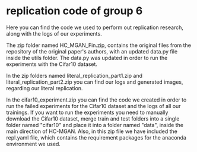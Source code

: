 # replication code of group 6
Here you can find the code we used to perform out replication research, along with the logs of our experiments.

The  zip folder named HC_MGAN_Fin.zip, contains the original files from the repository of the original paper's authors, with an updated data.py file inside the utils folder. The data.py was updated in order to run the experiments with the Cifar10 dataset.

In the zip folders named literal_replication_part1.zip and literal_replication_part2.zip you can find our logs and generated images, regarding our literal replication.

In the cifar10_experiment.zip you can find the code we created in order to run the failed experiments for the Cifar10 dataset and the logs of all our trainings. If you want to run the experiments you need to manually download the Cifar10 dataset, merge train and test folders into a single folder named "cifar10" and place it into a folder named "data", inside the main direction of HC-MGAN. Also, in this zip file we have included the repl.yaml file, which contains the requirement packages for the anaconda environment we used.
